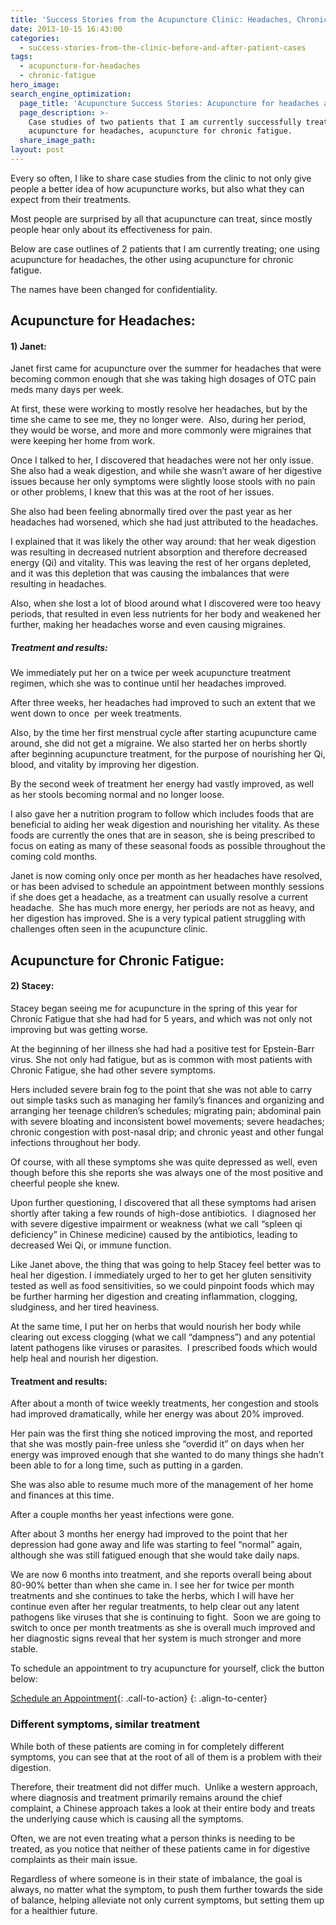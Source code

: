 ```yaml
---
title: 'Success Stories from the Acupuncture Clinic: Headaches, Chronic Fatigue'
date: 2013-10-15 16:43:00
categories:
  - success-stories-from-the-clinic-before-and-after-patient-cases
tags:
  - acupuncture-for-headaches
  - chronic-fatigue
hero_image:
search_engine_optimization:
  page_title: 'Acupuncture Success Stories: Acupuncture for headaches and Chronic fatigue'
  page_description: >-
    Case studies of two patients that I am currently successfully treating:
    acupuncture for headaches, acupuncture for chronic fatigue.
  share_image_path:
layout: post
---
```


Every so often, I like to share case studies from the clinic to not only give people a better idea of how acupuncture works, but also what they can expect from their treatments.

Most people are surprised by all that acupuncture can treat, since mostly people hear only about its effectiveness for pain.

Below are case outlines of 2 patients that I am currently treating; one using acupuncture for headaches, the other using acupuncture for chronic fatigue.&nbsp;

The names have been changed for confidentiality.

## Acupuncture for Headaches:

#### 1) Janet:

Janet first came for acupuncture over the summer for headaches that were becoming common enough that she was taking high dosages of OTC pain meds many days per week.

At first, these were working to mostly resolve her headaches, but by the time she came to see me, they no longer were.&nbsp; Also, during her period, they would be worse, and more and more commonly were migraines that were keeping her home from work.&nbsp;

Once I talked to her, I discovered that headaches were not her only issue. She also had a weak digestion, and while she wasn’t aware of her digestive issues because her only symptoms were slightly loose stools with no pain or other problems, I knew that this was at the root of her issues.

She also had been feeling abnormally tired over the past year as her headaches had worsened, which she had just attributed to the headaches.

I explained that it was likely the other way around: that her weak digestion was resulting in decreased nutrient absorption and therefore decreased energy (Qi) and vitality. This was leaving the rest of her organs depleted, and it was this depletion that was causing the imbalances that were resulting in headaches.

Also, when she lost a lot of blood around what I discovered were too heavy periods, that resulted in even less nutrients for her body and weakened her further, making her headaches worse and even causing migraines.

##### Treatment and results:

We immediately put her on a twice per week acupuncture treatment regimen, which she was to continue until her headaches improved.

After three weeks, her headaches had improved to such an extent that we went down to once&nbsp; per week treatments.

Also, by the time her first menstrual cycle after starting acupuncture came around, she did not get a migraine. We also started her on herbs shortly after beginning acupuncture treatment, for the purpose of nourishing her Qi, blood, and vitality by improving her digestion.&nbsp;

By the second week of treatment her energy had vastly improved, as well as her stools becoming normal and no longer loose.

I also gave her a nutrition program to follow which includes foods that are beneficial to aiding her weak digestion and nourishing her vitality. As these foods are currently the ones that are in season, she is being prescribed to focus on eating as many of these seasonal foods as possible throughout the coming cold months.

Janet is now coming only once per month as her headaches have resolved, or has been advised to schedule an appointment between monthly sessions if she does get a headache, as a treatment can usually resolve a current headache.&nbsp; She has much more energy, her periods are not as heavy, and her digestion has improved. She is a very typical patient struggling with challenges often seen in the acupuncture clinic.

## Acupuncture for Chronic Fatigue:

#### 2) Stacey:

Stacey began seeing me for acupuncture in the spring of this year for Chronic Fatigue that she had had for 5 years, and which was not only not improving but was getting worse.

At the beginning of her illness she had had a positive test for Epstein-Barr virus. She not only had fatigue, but as is common with most patients with Chronic Fatigue, she had other severe symptoms.

Hers included severe brain fog to the point that she was not able to carry out simple tasks such as managing her family’s finances and organizing and arranging her teenage children’s schedules; migrating pain; abdominal pain with severe bloating and inconsistent bowel movements; severe headaches; chronic congestion with post-nasal drip; and chronic yeast and other fungal infections throughout her body.&nbsp;

Of course, with all these symptoms she was quite depressed as well, even though before this she reports she was always one of the most positive and cheerful people she knew.

Upon further questioning, I discovered that all these symptoms had arisen shortly after taking a few rounds of high-dose antibiotics.&nbsp; I diagnosed her with severe digestive impairment or weakness (what we call “spleen qi deficiency” in Chinese medicine) caused by the antibiotics, leading to decreased Wei Qi, or immune function.

Like Janet above, the thing that was going to help Stacey feel better was to heal her digestion. I immediately urged to her to get her gluten sensitivity tested as well as food sensitivities, so we could pinpoint foods which may be further harming her digestion and creating inflammation, clogging, sludginess, and her tired heaviness.&nbsp;

At the same time, I put her on herbs that would nourish her body while clearing out excess clogging (what we call “dampness”) and any potential latent pathogens like viruses or parasites.&nbsp; I prescribed foods which would help heal and nourish her digestion.

#### Treatment and results:

After about a month of twice weekly treatments, her congestion and stools had improved dramatically, while her energy was about 20% improved.

Her pain was the first thing she noticed improving the most, and reported that she was mostly pain-free unless she “overdid it” on days when her energy was improved enough that she wanted to do many things she hadn’t been able to for a long time, such as putting in a garden.&nbsp;

She was also able to resume much more of the management of her home and finances at this time.

After a couple months her yeast infections were gone.&nbsp;

After about 3 months her energy had improved to the point that her depression had gone away and life was starting to feel “normal” again, although she was still fatigued enough that she would take daily naps.

We are now 6 months into treatment, and she reports overall being about 80-90% better than when she came in. I see her for twice per month treatments and she continues to take the herbs, which I will have her continue even after her regular treatments, to help clear out any latent pathogens like viruses that she is continuing to fight.&nbsp; Soon we are going to switch to once per month treatments as she is overall much improved and her diagnostic signs reveal that her system is much stronger and more stable.

To schedule an appointment to try acupuncture for yourself, click the button below:

[Schedule an Appointment](/make-an-appointment/){: .call-to-action}
{: .align-to-center}

### Different symptoms, similar treatment

While both of these patients are coming in for completely different symptoms, you can see that at the root of all of them is a problem with their digestion.&nbsp;

Therefore, their treatment did not differ much.&nbsp; Unlike a western approach, where diagnosis and treatment primarily remains around the chief complaint, a Chinese approach takes a look at their entire body and treats the underlying cause which is causing all the symptoms.

Often, we are not even treating what a person thinks is needing to be treated, as you notice that neither of these patients came in for digestive complaints as their main issue.

Regardless of where someone is in their state of imbalance, the goal is always, no matter what the symptom, to push them further towards the side of balance, helping alleviate not only current symptoms, but setting them up for a healthier future.

&nbsp;

&nbsp;
